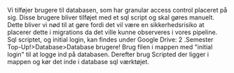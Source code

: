 Vi tilføjer brugere til databasen, som har granular access control placeret på sig.
Disse brugere bliver tilføjet med et sql script og skal gøres manuelt. 
Dette bliver vi nød til at gøre fordi det vil være en sikkerhedsrisiko at placerer dette i migrations da det ville kunne observeres i vores pipeline.
Sql scriptet, og initial login, kan findes under Google Drive: 2 .Semester Top-Up!>Database>Database brugere!
Brug filen i mappen med "initial login" til at logge ind på databasen. Derefter brug Scripted der ligger i mappen og kør det inde i database sql værktøjet.
